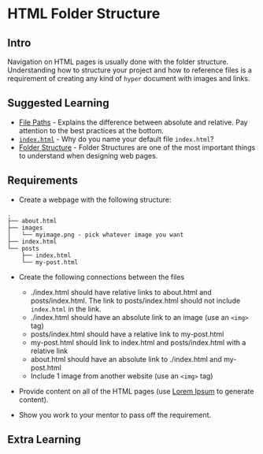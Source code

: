 # HTML Folder Structure

## Intro

Navigation on HTML pages is usually done with the folder structure. Understanding how to structure your project and how to reference files is a requirement of creating any kind of `hyper` document with images and links.

## Suggested Learning

- [File Paths](https://www.w3schools.com/html/html_filepaths.asp) - Explains the difference between absolute and relative. Pay attention to the best practices at the bottom.
- [`index.html`](https://teamtreehouse.com/community/why-is-it-important-that-we-name-the-main-file-indexhtml) - Why do you name your default file `index.html`?
- [Folder Structure](http://www.htmlquick.com/tutorials/organizing-a-website/2.html) - Folder Structures are one of the most important things to understand when designing web pages.

## Requirements

- Create a webpage with the following structure:
```
.
├── about.html
├── images
│   └── myimage.png - pick whatever image you want
├── index.html
└── posts
    ├── index.html
    └── my-post.html
```

- Create the following connections between the files
  - ./index.html should have relative links to about.html and posts/index.html. The link to posts/index.html should not include `index.html` in the link.
  - ./index.html should have an absolute link to an image (use an `<img>` tag)
  - posts/index.html should have a relative link to my-post.html
  - my-post.html should link to index.html and posts/index.html with a relative link
  - about.html should have an absolute link to ./index.html and my-post.html
  - Include 1 image from another website (use an `<img>` tag)

- Provide content on all of the HTML pages (use [Lorem Ipsum](http://www.lipsum.com) to generate content).
- Show you work to your mentor to pass off the requirement.

## Extra Learning

